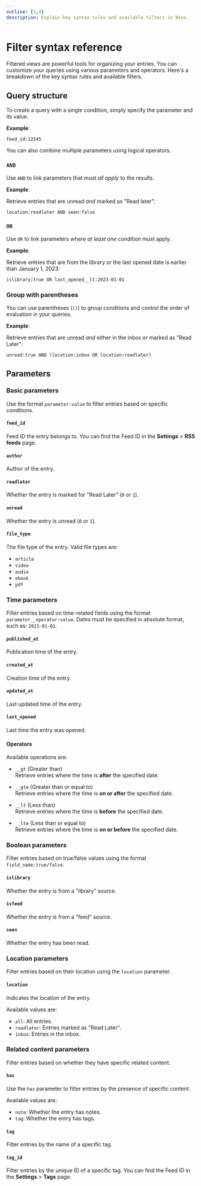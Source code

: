 ```yaml
---
outline: [2,4]
description: Explain key syntax rules and available filters in Wise.
---
```

# Filter syntax reference

Filtered views are powerful tools for organizing your entries. You can customize your queries using various parameters and operators. Here's a breakdown of the key syntax rules and available filters.

## Query structure
To create a query with a single condition, simply specify the parameter and its value.

**Example**:
```
feed_id:12345
```

You can also combine multiple parameters using logical operators.

### `AND`
Use `AND` to link parameters that must *all apply* to the results.  

**Example**:

Retrieve entries that are unread *and* marked as "Read later":
```
location:readlater AND seen:false
```

### `OR`
Use `OR` to link parameters where *at least one* condition must apply.

**Example**:

Retrieve entries that are from the library *or* the last opened date is earlier than January 1, 2023:
```
islibrary:true OR last_opened__lt:2023-01-01
```

### Group with parentheses
You can use parentheses (`()`) to group conditions and control the order of evaluation in your queries.

**Example**:

Retrieve entries that are unread *and* either in the inbox *or* marked as "Read Later":
```
unread:true AND (location:inbox OR location:readlater)
```
## Parameters

### Basic parameters
Use the format `parameter:value` to filter entries based on specific conditions.

#### `feed_id`
Feed ID the entry belongs to.
You can find the Feed ID in the **Settings** > **RSS feeds** page.

#### `author`
Author of the entry.

#### `readlater`
Whether the entry is marked for "Read Later" (`0` or `1`).

#### `unread`
Whether the entry is unread (`0` or `1`).

#### `file_type`
The file type of the entry.
Valid file types are:
- `article`
- `video`
- `audio`
- `ebook`
- `pdf`

### Time parameters
Filter entries based on time-related fields using the format `parameter__operator:value`. Dates must be specified in absolute format, such as: `2023-01-01`.

#### `published_at`
Publication time of the entry.

#### `created_at`
Creation time of the entry.

#### `updated_at`
Last updated time of the entry.

#### `last_opened`
Last time the entry was opened.

#### Operators
Available operations are:
- `__gt` (Greater than)<br/>
  Retrieve entries where the time is **after** the specified date.


- `__gte` (Greater than or equal to)<br/>
  Retrieve entries where the time is **on or after** the specified date.


- `__lt` (Less than)<br/>
  Retrieve entries where the time is **before** the specified date.


- `__lte` (Less than or equal to)<br/>
  Retrieve entries where the time is **on or before** the specified date.



### Boolean parameters
Filter entries based on true/false values using the format `field_name:true/false`.

#### `islibrary`
Whether the entry is from a "library" source.

#### `isfeed`
Whether the entry is from a "feed" source.

#### `seen`
Whether the entry has been read.

### Location parameters
Filter entries based on their location using the `location` parameter.

#### `location`
Indicates the location of the entry.

Available values are:
- `all`: All entries.
- `readlater`: Entries marked as "Read Later".
- `inbox`: Entries in the inbox.

### Related content parameters
Filter entries based on whether they have specific related content.

#### `has`
Use the `has` parameter to filter entries by the presence of specific content.

Available values are:
- `note`: Whether the entry has notes.
- `tag`: Whether the entry has tags.

#### `tag`
Filter entries by the name of a specific tag.

#### `tag_id`
Filter entries by the unique ID of a specific tag.
You can find the Feed ID in the **Settings** > **Tags** page.
